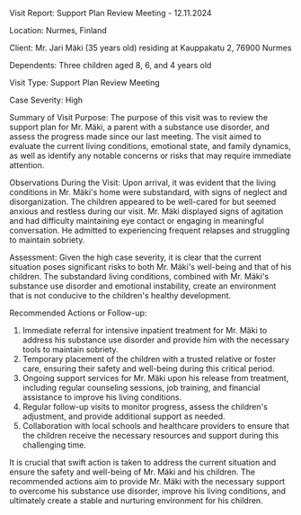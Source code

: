  Visit Report: Support Plan Review Meeting - 12.11.2024

Location: Nurmes, Finland

Client: Mr. Jari Mäki (35 years old) residing at Kauppakatu 2, 76900 Nurmes

Dependents: Three children aged 8, 6, and 4 years old

Visit Type: Support Plan Review Meeting

Case Severity: High

Summary of Visit Purpose:
The purpose of this visit was to review the support plan for Mr. Mäki, a parent with a substance use disorder, and assess the progress made since our last meeting. The visit aimed to evaluate the current living conditions, emotional state, and family dynamics, as well as identify any notable concerns or risks that may require immediate attention.

Observations During the Visit:
Upon arrival, it was evident that the living conditions in Mr. Mäki's home were substandard, with signs of neglect and disorganization. The children appeared to be well-cared for but seemed anxious and restless during our visit. Mr. Mäki displayed signs of agitation and had difficulty maintaining eye contact or engaging in meaningful conversation. He admitted to experiencing frequent relapses and struggling to maintain sobriety.

Assessment:
Given the high case severity, it is clear that the current situation poses significant risks to both Mr. Mäki's well-being and that of his children. The substandard living conditions, combined with Mr. Mäki's substance use disorder and emotional instability, create an environment that is not conducive to the children's healthy development.

Recommended Actions or Follow-up:
1. Immediate referral for intensive inpatient treatment for Mr. Mäki to address his substance use disorder and provide him with the necessary tools to maintain sobriety.
2. Temporary placement of the children with a trusted relative or foster care, ensuring their safety and well-being during this critical period.
3. Ongoing support services for Mr. Mäki upon his release from treatment, including regular counseling sessions, job training, and financial assistance to improve his living conditions.
4. Regular follow-up visits to monitor progress, assess the children's adjustment, and provide additional support as needed.
5. Collaboration with local schools and healthcare providers to ensure that the children receive the necessary resources and support during this challenging time.

It is crucial that swift action is taken to address the current situation and ensure the safety and well-being of Mr. Mäki and his children. The recommended actions aim to provide Mr. Mäki with the necessary support to overcome his substance use disorder, improve his living conditions, and ultimately create a stable and nurturing environment for his children.
